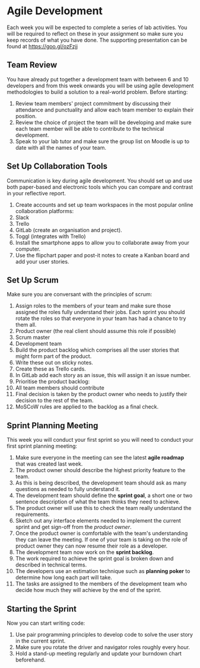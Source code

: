 
# Agile Development

Each week you will be expected to complete a series of lab activities. You will be required to reflect on these in your assignment so make sure you keep records of what you have done. The supporting presentation can be found at https://goo.gl/ozFzjj

## Team Review

You have already put together a development team with between 6 and 10 developers and from this week onwards you will be using agile development methodologies to build a solution to a real-world problem. Before starting:

1. Review team members' project commitment by discussing their attendance and punctuality and allow each team member to explain their position.
2. Review the choice of project the team will be developing and make sure each team member will be able to contribute to the technical development.
3. Speak to your lab tutor and make sure the group list on Moodle is up to date with all the names of your team.

## Set Up Collaboration Tools
Communication is key during agile development. You should set up and use both paper-based and electronic tools which you can compare and contrast in your reflective report.

1. Create accounts and set up team workspaces in the most popular online collaboration platforms:
  1. Slack
  2. Trello
  3. GitLab (create an organisation and project).
  4. Toggl (integrates with Trello)
2. Install the smartphone apps to allow you to collaborate away from your computer.
3. Use the flipchart paper and post-it notes to create a Kanban board and add your user stories.

## Set Up Scrum
Make sure you are conversant with the principles of scrum:

1. Assign roles to the members of your team and make sure those assigned the roles fully understand their jobs. Each sprint you should rotate the roles so that everyone in your team has had a chance to try them all.
  1. Product owner (the real client should assume this role if possible)
  2. Scrum master
  3. Development team
2. Build the product backlog which comprises all the user stories that might form part of the product.
  1. Write these out on sticky notes.
  2. Create these as Trello cards.
  3. In GitLab add each story as an issue, this will assign it an issue number.
3. Prioritise the product backlog:
  1. All team members should contribute
  2. Final decision is taken by the product owner who needs to justify their decision to the rest of the team.
  3. MoSCoW rules are applied to the backlog as a final check.


## Sprint Planning Meeting

This week you will conduct your first sprint so you will need to conduct your first sprint planning meeting:

1. Make sure everyone in the meeting can see the latest **agile roadmap** that was created last week.
2. The product owner should describe the highest priority feature to the team.
  1. As this is being described, the development team should ask as many questions as needed to fully understand it.
  2. The development team should define the **sprint goal**, a short one or two sentence description of what the team thinks they need to achieve.
  3. The product owner will use this to check the team really understand the requirements.
  4. Sketch out any interface elements needed to implement the current sprint and get sign-off from the _product owner_.
  5. Once the product owner is comfortable with the team's understanding they can leave the meeting. If one of your team is taking on the role of product owner they can now resume their role as a developer.
3. The development team now work on the **sprint backlog**.
  1. The work required to achieve the sprint goal is broken down and described in technical terms.
  2. The developers use an estimation technique such as **planning poker** to determine how long each part will take.
  3. The tasks are assigned to the members of the development team who decide how much they will achieve by the end of the sprint.

## Starting the Sprint
Now you can start writing code:

1. Use pair programming principles to develop code to solve the user story in the current sprint.
2. Make sure you rotate the driver and navigator roles roughly every hour.
3. Hold a stand-up meeting regularly and update your burndown chart beforehand.
